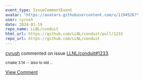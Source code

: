 ```yaml
---
event_type: IssueCommentEvent
avatar: "https://avatars.githubusercontent.com/u/1194526?"
user: cyrush
date: 2024-01-19
repo_name: LLNL/conduit
html_url: https://github.com/LLNL/conduit/pull/1233
repo_url: https://github.com/LLNL/conduit
---
```


<a href='https://github.com/cyrush' target='_blank'>cyrush</a> commented on issue <a href='https://github.com/LLNL/conduit/pull/1233' target='_blank'>LLNL/conduit#1233</a>.

<small>cmake 3.14 -- also to old...</small>

<a href='https://github.com/LLNL/conduit/pull/1233' target='_blank'>View Comment</a>